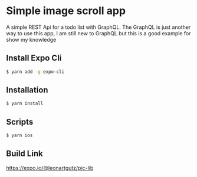 # Simple image scroll app

A simple REST Api for a todo list with GraphQL. The GraphQL is just another way to use this app, I am still new to GraphQL but this is a good example for show my knowledge

## Install Expo Cli

```sh
$ yarn add -g expo-cli
```

## Installation

```sh
$ yarn install
```

## Scripts

```sh
$ yarn ios
```

## Build Link

[https://expo.io/@leonartgutz/pic-lib ](https://expo.io/@leonartgutz/pic-lib)

